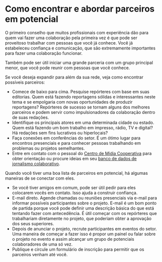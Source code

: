 # Como encontrar e abordar parceiros em potencial

O primeiro conselho que muitos profissionais com experiência dão para quem vai fazer uma colaboração pela primeira vez é que pode ser proveitoso trabalhar com pessoas que você já conhece. Você já estabeleceu confiança e comunicação, que são extremamente importantes para fazer uma colaboração funcionar.

Também pode ser útil iniciar uma grande parceria com um grupo principal menor, que você pode reunir com pessoas que você conhece.

Se você deseja expandir para além da sua rede, veja como encontrar possíveis parceiros:

* Comece de baixo para cima. Pesquise repórteres com base em suas editorias. Quem está fazendo reportagens sólidas e interessantes neste tema e se empolgaria com novas oportunidades de produzir reportagens? Repórteres de sucesso se tornam alguns dos melhores parceiros e podem servir como impulsionadores da colaboração dentro de suas redações.  
* Identifique os principais atores em uma determinada cidade ou estado. Quem está fazendo um bom trabalho em impresso, rádio, TV e digital? Há redações sem fins lucrativos ou hiperlocais? 
* Faça conexões em conferências do setor. É um ótimo lugar para encontros presenciais e para conhecer pessoas trabalhando em problemas ou projetos semelhantes. 
* Entre em contato com o pessoal do [Centro de Mídia Cooperativa](https://collaborativejournalism.org/) para obter orientação ou procure ideias em seu [banco de dados de jornalismo colaborativo](https://collaborativejournalism.org/database-search-sort-learn-collaborative-projects-around-world/).  

Quando você tiver uma boa lista de parceiros em potencial, há algumas maneiras de se conectar com eles.

* Se você tiver amigos em comum, pode ser útil pedir para eles colocarem vocês em contato. Isso ajuda a construir confiança.
* E-mail direto. Agende chamadas ou reuniões presenciais via e-mail para informar possíveis participantes sobre o projeto. E-mail é um bom ponto de partida porque você pode definir uma descrição básica do que está tentando fazer com antecedência. É útil começar com os repórteres que trabalhariam diretamente no projeto, que poderiam obter a aprovação dos seus superiores.
* Depois de anunciar o projeto, recrute participantes em eventos do setor. Uma maneira de começar a fazer isso é propor um painel ou falar sobre o projeto no evento e assim alcançar um grupo de potenciais colaboradores de uma só vez.
* Publique e circule um formulário de inscrição para permitir que os parceiros venham até você.

